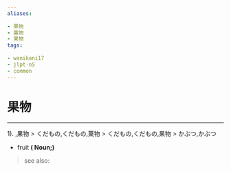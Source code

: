 ```yaml
---
aliases:
    
- 果物
- 菓物
- 果物
tags:
    
- wanikani17
- jlpt-n5
- common
---
```


# 果物
---
1).
,果物 > くだもの,くだもの,菓物 > くだもの,くだもの,果物 > かぶつ,かぶつ

- fruit
**( Noun;)**
> see also: 
            